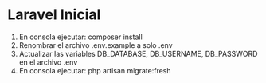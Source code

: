 # Laravel Inicial

1. En consola ejecutar: composer install
2. Renombrar el archivo .env.example a solo .env
3. Actualizar las variables DB_DATABASE, DB_USERNAME, DB_PASSWORD en el archivo .env
5. En consola ejecutar: php artisan migrate:fresh